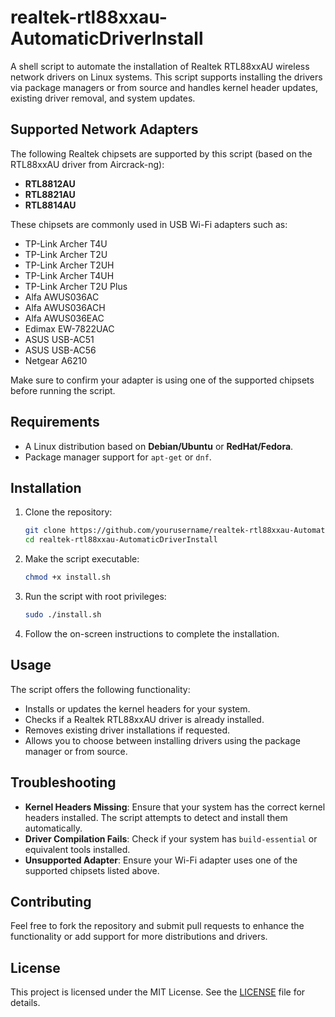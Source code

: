 
# realtek-rtl88xxau-AutomaticDriverInstall

A shell script to automate the installation of Realtek RTL88xxAU wireless network drivers on Linux systems. This script supports installing the drivers via package managers or from source and handles kernel header updates, existing driver removal, and system updates.

## Supported Network Adapters

The following Realtek chipsets are supported by this script (based on the RTL88xxAU driver from Aircrack-ng):

- **RTL8812AU**  
- **RTL8821AU**  
- **RTL8814AU**

These chipsets are commonly used in USB Wi-Fi adapters such as:

- TP-Link Archer T4U
- TP-Link Archer T2U
- TP-Link Archer T2UH
- TP-Link Archer T4UH
- TP-Link Archer T2U Plus
- Alfa AWUS036AC
- Alfa AWUS036ACH
- Alfa AWUS036EAC
- Edimax EW-7822UAC
- ASUS USB-AC51
- ASUS USB-AC56
- Netgear A6210

Make sure to confirm your adapter is using one of the supported chipsets before running the script.

## Requirements

- A Linux distribution based on **Debian/Ubuntu** or **RedHat/Fedora**.
- Package manager support for `apt-get` or `dnf`.

## Installation

1. Clone the repository:
   ```bash
   git clone https://github.com/yourusername/realtek-rtl88xxau-AutomaticDriverInstall.git
   cd realtek-rtl88xxau-AutomaticDriverInstall
   ```

2. Make the script executable:
   ```bash
   chmod +x install.sh
   ```

3. Run the script with root privileges:
   ```bash
   sudo ./install.sh
   ```

4. Follow the on-screen instructions to complete the installation.

## Usage

The script offers the following functionality:
- Installs or updates the kernel headers for your system.
- Checks if a Realtek RTL88xxAU driver is already installed.
- Removes existing driver installations if requested.
- Allows you to choose between installing drivers using the package manager or from source.

## Troubleshooting

- **Kernel Headers Missing**: Ensure that your system has the correct kernel headers installed. The script attempts to detect and install them automatically.
- **Driver Compilation Fails**: Check if your system has `build-essential` or equivalent tools installed.
- **Unsupported Adapter**: Ensure your Wi-Fi adapter uses one of the supported chipsets listed above.

## Contributing

Feel free to fork the repository and submit pull requests to enhance the functionality or add support for more distributions and drivers.

## License

This project is licensed under the MIT License. See the [LICENSE](LICENSE) file for details.
